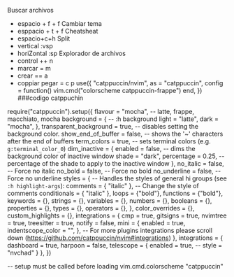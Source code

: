 Buscar archivos
- espacio + f + f
Cambiar tema
- esppacio + t + f
Cheatsheat
- espacio+c+h
Split
- vertical :vsp
- horiZontal :sp
Explorador de archivos
- control ++ n
- marcar = m
- crear == a
- coppiar pegar = c p
use({
		"catppuccin/nvim",
		as = "catppuccin",
		config = function()
			vim.cmd("colorscheme catppuccin-frappe")
		end,
	})
 ###codigo catppuchin

require("catppuccin").setup({
    flavour = "mocha", -- latte, frappe, macchiato, mocha
    background = { -- :h background
        light = "latte",
        dark = "mocha",
    },
    transparent_background = true, -- disables setting the background color.
    show_end_of_buffer = false, -- shows the '~' characters after the end of buffers
    term_colors = true, -- sets terminal colors (e.g. `g:terminal_color_0`)
    dim_inactive = {
        enabled = false, -- dims the background color of inactive window
        shade = "dark",
        percentage = 0.25, -- percentage of the shade to apply to the inactive window
    },
    no_italic = false, -- Force no italic
    no_bold = false, -- Force no bold
    no_underline = false, -- Force no underline
    styles = { -- Handles the styles of general hi groups (see `:h highlight-args`):
        comments = { "italic" }, -- Change the style of comments
        conditionals = { "italic" },
        loops = {"bold"},
        functions = {"bold"},
        keywords = {},
        strings = {},
        variables = {},
        numbers = {},
        booleans = {},
        properties = {},
        types = {},
        operators = {},
    },
    color_overrides = {},
    custom_highlights = {},
    integrations = {
        cmp = true,
        gitsigns = true,
        nvimtree = true,
        treesitter = true,
        notify = false,
        mini = {
            enabled = true,
            indentscope_color = "",
        },
        -- For more plugins integrations please scroll down (https://github.com/catppuccin/nvim#integrations)
    },
    integrations = {
	    dashboard = true,
	    harpoon = false,
	    telescope = {
   			 enabled = true,
    			-- style = "nvchad"
			}
    },
})

-- setup must be called before loading
vim.cmd.colorscheme "catppuccin"